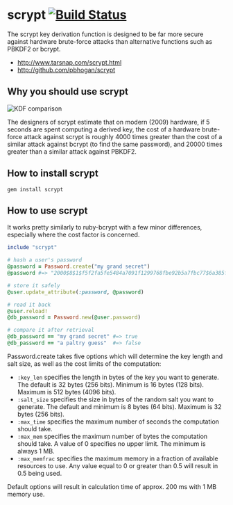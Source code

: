 scrypt [![Build Status](https://secure.travis-ci.org/pbhogan/scrypt.png)](http://travis-ci.org/pbhogan/scrypt)
======

The scrypt key derivation function is designed to be far more secure against hardware brute-force attacks than alternative functions such as PBKDF2 or bcrypt.

* http://www.tarsnap.com/scrypt.html
* http://github.com/pbhogan/scrypt

## Why you should use scrypt

![KDF comparison](https://github.com/tarcieri/scrypt/raw/modern-readme/kdf-comparison.png)

The designers of scrypt estimate that on modern (2009) hardware, if 5 seconds are spent computing a derived key, the cost of a hardware brute-force attack against scrypt is roughly 4000 times greater than the cost of a similar attack against bcrypt (to find the same password), and 20000 times greater than a similar attack against PBKDF2.

## How to install scrypt

```
gem install scrypt
```

## How to use scrypt

It works pretty similarly to ruby-bcrypt with a few minor differences, especially where the cost factor is concerned.

```ruby
include "scrypt"

# hash a user's password
@password = Password.create("my grand secret")
@password #=> "2000$8$1$f5f2fa5fe5484a7091f1299768fbe92b5a7fbc77$6a385f22c54d92c314b71a4fd5ef33967c93d679"

# store it safely
@user.update_attribute(:password, @password)

# read it back
@user.reload!
@db_password = Password.new(@user.password)

# compare it after retrieval
@db_password == "my grand secret" #=> true
@db_password == "a paltry guess"  #=> false
```

Password.create takes five options which will determine the key length and salt size, as well as the cost limits of the computation:

* `:key_len` specifies the length in bytes of the key you want to generate. The default is 32 bytes (256 bits). Minimum is 16 bytes (128 bits). Maximum is 512 bytes (4096 bits).
* `:salt_size` specifies the size in bytes of the random salt you want to generate. The default and minimum is 8 bytes (64 bits). Maximum is 32 bytes (256 bits).
* `:max_time` specifies the maximum number of seconds the computation should take.
* `:max_mem` specifies the maximum number of bytes the computation should take. A value of 0 specifies no upper limit. The minimum is always 1 MB.
* `:max_memfrac` specifies the maximum memory in a fraction of available resources to use. Any value equal to 0 or greater than 0.5 will result in 0.5 being used.

Default options will result in calculation time of approx. 200 ms with 1 MB memory use.
